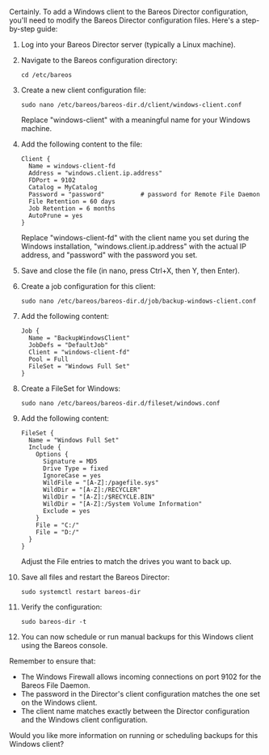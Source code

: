 Certainly. To add a Windows client to the Bareos Director configuration, you'll need to modify the Bareos Director configuration files. Here's a step-by-step guide:

1. Log into your Bareos Director server (typically a Linux machine).

2. Navigate to the Bareos configuration directory:
   ```
   cd /etc/bareos
   ```

3. Create a new client configuration file:
   ```
   sudo nano /etc/bareos/bareos-dir.d/client/windows-client.conf
   ```
   Replace "windows-client" with a meaningful name for your Windows machine.

4. Add the following content to the file:
   ```
   Client {
     Name = windows-client-fd
     Address = "windows.client.ip.address"
     FDPort = 9102
     Catalog = MyCatalog
     Password = "password"          # password for Remote File Daemon
     File Retention = 60 days
     Job Retention = 6 months
     AutoPrune = yes
   }
   ```
   Replace "windows-client-fd" with the client name you set during the Windows installation, "windows.client.ip.address" with the actual IP address, and "password" with the password you set.

5. Save and close the file (in nano, press Ctrl+X, then Y, then Enter).

6. Create a job configuration for this client:
   ```
   sudo nano /etc/bareos/bareos-dir.d/job/backup-windows-client.conf
   ```

7. Add the following content:
   ```
   Job {
     Name = "BackupWindowsClient"
     JobDefs = "DefaultJob"
     Client = "windows-client-fd"
     Pool = Full
     FileSet = "Windows Full Set"
   }
   ```

8. Create a FileSet for Windows:
   ```
   sudo nano /etc/bareos/bareos-dir.d/fileset/windows.conf
   ```

9. Add the following content:
   ```
   FileSet {
     Name = "Windows Full Set"
     Include {
       Options {
         Signature = MD5
         Drive Type = fixed
         IgnoreCase = yes
         WildFile = "[A-Z]:/pagefile.sys"
         WildDir = "[A-Z]:/RECYCLER"
         WildDir = "[A-Z]:/$RECYCLE.BIN"
         WildDir = "[A-Z]:/System Volume Information"
         Exclude = yes
       }
       File = "C:/"
       File = "D:/"
     }
   }
   ```
   Adjust the File entries to match the drives you want to back up.

10. Save all files and restart the Bareos Director:
    ```
    sudo systemctl restart bareos-dir
    ```

11. Verify the configuration:
    ```
    sudo bareos-dir -t
    ```

12. You can now schedule or run manual backups for this Windows client using the Bareos console.

Remember to ensure that:
- The Windows Firewall allows incoming connections on port 9102 for the Bareos File Daemon.
- The password in the Director's client configuration matches the one set on the Windows client.
- The client name matches exactly between the Director configuration and the Windows client configuration.

Would you like more information on running or scheduling backups for this Windows client?

